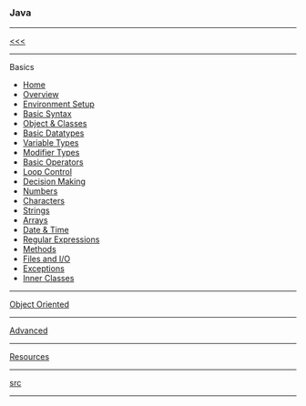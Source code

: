 
### Java

---

[<<<](https://github.com/ttltrk/PRG/blob/master/JAVA/DOC/JT/JT.MD)

---

Basics

* <a href="">Home</a>
* <a href="">Overview</a>
* <a href="">Environment Setup</a>
* <a href="">Basic Syntax</a>
* <a href="">Object & Classes</a>
* <a href="">Basic Datatypes</a>
* <a href="">Variable Types</a>
* <a href="">Modifier Types</a>
* <a href="">Basic Operators</a>
* <a href="">Loop Control</a>
* <a href="">Decision Making</a>
* <a href="">Numbers</a>
* <a href="">Characters</a>
* <a href="">Strings</a>
* <a href="">Arrays</a>
* <a href="">Date & Time</a>
* <a href="">Regular Expressions</a>
* <a href="">Methods</a>
* <a href="">Files and I/O</a>
* <a href="">Exceptions</a>
* <a href="">Inner Classes

---

Object Oriented

---

Advanced

---

Resources

---

[src](https://www.tutorialspoint.com/java/index.htm)

---
